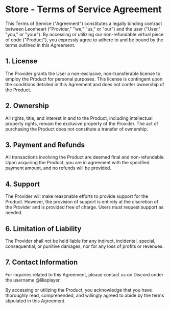 # Store - Terms of Service Agreement

This Terms of Service ("Agreement") constitutes a legally binding contract between Leonheart ("Provider," "we," "us," or "our") and the user ("User," "you," or "your"). By accessing or utilizing our non-refundable virtual piece of code ("Product"), you expressly agree to adhere to and be bound by the terms outlined in this Agreement.

## 1. License

The Provider grants the User a non-exclusive, non-transferable license to employ the Product for personal purposes. This license is contingent upon the conditions detailed in this Agreement and does not confer ownership of the Product.

## 2. Ownership

All rights, title, and interest in and to the Product, including intellectual property rights, remain the exclusive property of the Provider. The act of purchasing the Product does not constitute a transfer of ownership.

## 3. Payment and Refunds

All transactions involving the Product are deemed final and non-refundable. Upon acquiring the Product, you are in agreement with the specified payment amount, and no refunds will be provided.

## 4. Support

The Provider will make reasonable efforts to provide support for the Product. However, the provision of support is entirely at the discretion of the Provider and is provided free of charge. Users must request support as needed.

## 6. Limitation of Liability

The Provider shall not be held liable for any indirect, incidental, special, consequential, or punitive damages, nor for any loss of profits or revenues.

## 7. Contact Information

For inquiries related to this Agreement, please contact us on Discord under the username @liliaplayer.

By accessing or utilizing the Product, you acknowledge that you have thoroughly read, comprehended, and willingly agreed to abide by the terms stipulated in this Agreement.